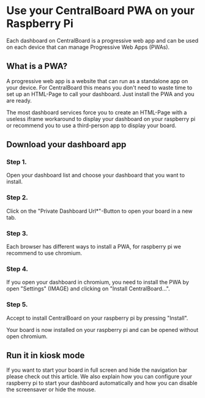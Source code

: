 # Use your CentralBoard PWA on your Raspberry Pi
Each dashboard on CentralBoard is a progressive web app and can be used on each device that can manage Progressive Web Apps (PWAs).

## What is a PWA?
A progressive web app is a website that can run as a standalone app on your device. For CentralBoard this means you don't need to waste time to set up an HTML-Page to call your dashboard. Just install the PWA and you are ready.

The most dashboard services force you to create an HTML-Page with a useless iframe workaround to display your dashboard on your raspberry pi or recommend you to use a third-person app to display your board.
## Download your dashboard app
### Step 1.
Open your dashboard list and choose your dashboard that you want to install.

### Step 2.
Click on the "Private Dashboard Url*"-Button to open your board in a new tab. 

### Step 3.
Each browser has different ways to install a PWA, for raspberry pi we recommend to use chromium.

### Step 4.
If you open your dashboard in chromium, you need to install the PWA by open "Settings" (IMAGE) and clicking on "Install CentralBoard...".

### Step 5.
Accept to install CentralBoard on your raspberry pi by pressing "Install".

Your board is now installed on your raspberry pi and can be opened without open chromium.

## Run it in kiosk mode
If you want to start your board in full screen and hide the navigation bar please check out this article. 
We also explain how you can configure your raspberry pi to start your dashboard automatically and how you can disable the screensaver or hide the mouse.
